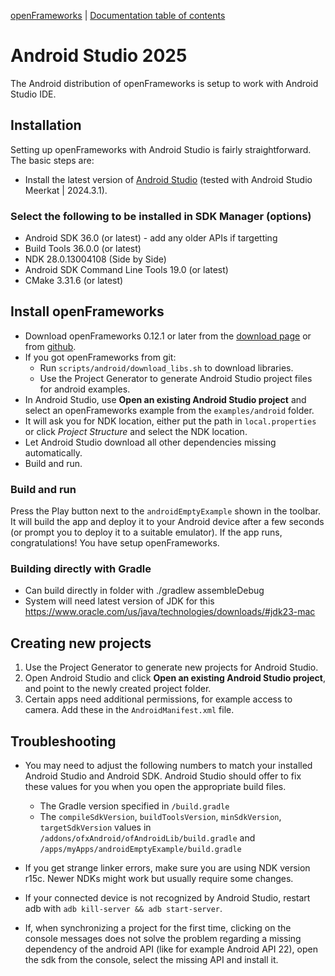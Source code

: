 [openFrameworks](http://openframeworks.cc/) | [Documentation table of contents](table_of_contents.md)

Android Studio 2025
=======

The Android distribution of openFrameworks is setup to work with Android Studio IDE.

## Installation

Setting up openFrameworks with Android Studio is fairly straightforward. The basic steps are:

- Install the latest version of [Android Studio](https://developer.android.com/studio/index.html) (tested with Android Studio Meerkat | 2024.3.1).

###  Select the following to be installed in SDK Manager (options)
- Android SDK 36.0 (or latest) - add any older APIs if targetting
- Build Tools 36.0.0 (or latest)
- NDK 28.0.13004108 (Side by Side)
- Android SDK Command Line Tools 19.0 (or latest)
- CMake 3.31.6 (or latest)

## Install openFrameworks
- Download openFrameworks 0.12.1 or later from the [download page](http://openframeworks.cc/download/) or from [github](https://github.com/openframeworks/openFrameworks/).
- If you got openFrameworks from git: 
	- Run `scripts/android/download_libs.sh` to download libraries.
	- Use the Project Generator to generate Android Studio project files for android examples.
- In Android Studio, use **Open an existing Android Studio project** and select an openFrameworks example from the `examples/android` folder.
- It will ask you for NDK location, either put the path in `local.properties` or click *Project Structure* and select the NDK location.
- Let Android Studio download all other dependencies missing automatically.
- Build and run.

### Build and run

Press the Play button next to the `androidEmptyExample` shown in the toolbar. It will build the app and deploy it to your Android device after a few seconds (or prompt you to deploy it to a suitable emulator). If the app runs, congratulations! You have setup openFrameworks.

### Building directly with Gradle
- Can build directly in folder with ./gradlew assembleDebug
- System will need latest version of JDK for this https://www.oracle.com/us/java/technologies/downloads/#jdk23-mac

## Creating new projects

1. Use the Project Generator to generate new projects for Android Studio.
2. Open Android Studio and click **Open an existing Android Studio project**, and point to the newly created project folder.
3. Certain apps need additional permissions, for example access to camera. Add these in the `AndroidManifest.xml` file.

## Troubleshooting

- You may need to adjust the following numbers to match your installed Android Studio and Android SDK. Android Studio should offer to fix these values for you when you open the appropriate build files.

    - The Gradle version specified in `/build.gradle`
    - The `compileSdkVersion`, `buildToolsVersion`, `minSdkVersion`, `targetSdkVersion` values
        in `/addons/ofxAndroid/ofAndroidLib/build.gradle` and `/apps/myApps/androidEmptyExample/build.gradle`

- If you get strange linker errors, make sure you are using NDK version r15c. Newer NDKs might work but usually require some changes.

- If your connected device is not recognized by Android Studio, restart adb
  with `adb kill-server && adb start-server`.

- If, when synchronizing a project for the first time, clicking on the console
  messages does not solve the problem regarding a missing dependency of the
  android API (like for example Android API 22), open the sdk from the console,
   select the missing API and install it.
